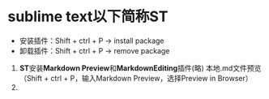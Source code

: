 # sublime text以下简称ST

- 安装插件：Shift + ctrl + P → install package
- 卸载插件：Shift + ctrl + P → remove package

1. **ST**安装**Markdown Preview**和**MarkdownEditing**插件(略)
    本地.md文件预览（Shift + ctrl + P，输入Markdown Preview，选择Preview in Browser）
2. 